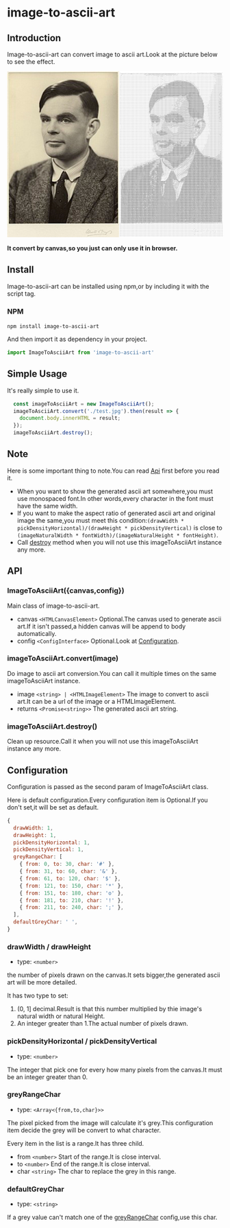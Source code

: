 # image-to-ascii-art

## Introduction
Image-to-ascii-art can convert image to ascii art.Look at the picture below to see the effect.

![effect](./doc/img/readme_effect.jpg)

**It convert by canvas,so you just can only use it in browser.**

## Install
Image-to-ascii-art can be installed using npm,or by including it with the script tag.

### NPM
````
npm install image-to-ascii-art
````
And then import it as dependency in your project.
````javascript
import ImageToAsciiArt from 'image-to-ascii-art'
````

## Simple Usage
It's really simple to use it.
````javascript
  const imageToAsciiArt = new ImageToAsciiArt();
  imageToAsciiArt.convert('./test.jpg').then(result => {
    document.body.innerHTML = result;
  });
  imageToAsciiArt.destroy();
````

## Note
Here is some important thing to note.You can read [Api](#api) first before you read it.

* When you want to show the generated ascii art somewhere,you must use monospaced font.In other words,every character in the font must have the same width.
* If you want to make the aspect ratio of generated ascii art and original image the same,you must meet this condition:````(drawWidth * pickDensityHorizontal)/(drawHeight * pickDensityVertical)```` is close to ````(imageNaturalWidth * fontWidth)/(imageNaturalHeight * fontHeight)````.
* Call [destroy](#imagetoasciiartdestroy) method when you will not use this imageToAsciiArt instance any more.

## API
### ImageToAsciiArt({canvas,config})
Main class of image-to-ascii-art.
* canvas ````<HTMLCanvasElement>```` Optional.The canvas used to generate ascii art.If it isn't passed,a hidden canvas will be append to body automatically.
* config ````<ConfigInterface>```` Optional.Look at [Configuration](#configuration).

### imageToAsciiArt.convert(image)
Do image to ascii art conversion.You can call it multiple times on the same imageToAsciiArt instance.
* image ````<string> | <HTMLImageElement>```` The image to convert to ascii art.It can be a url of the image or a HTMLImageElement.
* returns ````<Promise<string>>````  The generated ascii art string.

### <span name="destroy">imageToAsciiArt.destroy()</span>
Clean up resource.Call it when you will not use this imageToAsciiArt instance any more.

## Configuration
Configuration is passed as the second param of ImageToAsciiArt class.

Here is default configuration.Every configuration item is Optional.If you don't set,it will be set as default.
````javascript
{
  drawWidth: 1,
  drawHeight: 1,
  pickDensityHorizontal: 1,
  pickDensityVertical: 1,
  greyRangeChar: [
    { from: 0, to: 30, char: '#' },
    { from: 31, to: 60, char: '&' },
    { from: 61, to: 120, char: '$' },
    { from: 121, to: 150, char: '*' },
    { from: 151, to: 180, char: 'o' },
    { from: 181, to: 210, char: '!' },
    { from: 211, to: 240, char: ';' },
  ],
  defaultGreyChar: ' ',
}
````

### drawWidth / drawHeight
* type: ````<number>````

the number of pixels drawn on the canvas.It sets bigger,the generated ascii art will be more detailed.

It has two type to set:
1. (0, 1] decimal.Result is that this number multiplied by thie image's natural width or natural Height.
2. An integer greater than 1.The actual number of pixels drawn.

### pickDensityHorizontal / pickDensityVertical
* type: ````<number>````

The integer that pick one for every how many pixels from the canvas.It must be an integer greater than 0.

### greyRangeChar
* type: ````<Array<{from,to,char}>>````

The pixel picked from the image will calculate it's grey.This configuration item decide the grey will be convert to what character.

Every item in the list is a range.It has three child.
* from ````<number>```` Start of the range.It is close interval.
* to ````<number>```` End of the range.It is close interval.
* char ````<string>```` The char to replace the grey in this range.

### defaultGreyChar
* type: ````<string>````

If a grey value can't match one of the [greyRangeChar](#greyrangechar) config,use this char.







